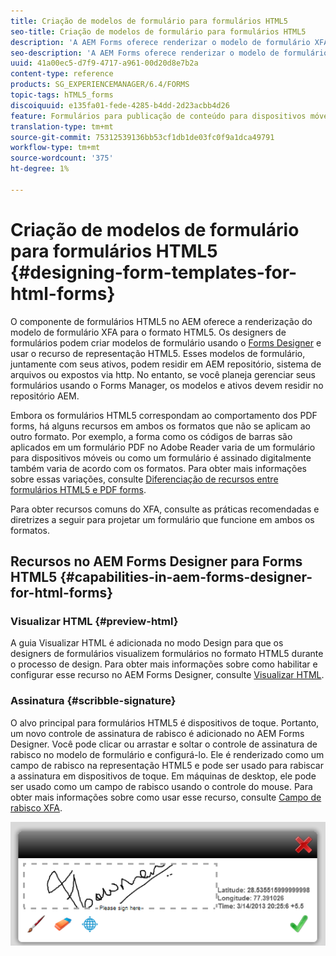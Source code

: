 ```yaml
---
title: Criação de modelos de formulário para formulários HTML5
seo-title: Criação de modelos de formulário para formulários HTML5
description: 'A AEM Forms oferece renderizar o modelo de formulário XFA para o formato HTML5. Os designers de formulários podem criar modelos de formulário usando o Designer e usar o recurso de representação HTML5. '
seo-description: 'A AEM Forms oferece renderizar o modelo de formulário XFA para o formato HTML5. Os designers de formulários podem criar modelos de formulário usando o Designer e usar o recurso de representação HTML5. '
uuid: 41a00ec5-d7f9-4717-a961-00d20d8e7b2a
content-type: reference
products: SG_EXPERIENCEMANAGER/6.4/FORMS
topic-tags: hTML5_forms
discoiquuid: e135fa01-fede-4285-b4dd-2d23acbb4d26
feature: Formulários para publicação de conteúdo para dispositivos móveis
translation-type: tm+mt
source-git-commit: 75312539136bb53cf1db1de03fc0f9a1dca49791
workflow-type: tm+mt
source-wordcount: '375'
ht-degree: 1%

---
```



# Criação de modelos de formulário para formulários HTML5 {#designing-form-templates-for-html-forms}

O componente de formulários HTML5 no AEM oferece a renderização do modelo de formulário XFA para o formato HTML5. Os designers de formulários podem criar modelos de formulário usando o [Forms Designer](https://www.adobe.com/go/learn_aemforms_designer_63) e usar o recurso de representação HTML5. Esses modelos de formulário, juntamente com seus ativos, podem residir em AEM repositório, sistema de arquivos ou expostos via http. No entanto, se você planeja gerenciar seus formulários usando o Forms Manager, os modelos e ativos devem residir no repositório AEM.

Embora os formulários HTML5 correspondam ao comportamento dos PDF forms, há alguns recursos em ambos os formatos que não se aplicam ao outro formato. Por exemplo, a forma como os códigos de barras são aplicados em um formulário PDF no Adobe Reader varia de um formulário para dispositivos móveis ou como um formulário é assinado digitalmente também varia de acordo com os formatos. Para obter mais informações sobre essas variações, consulte [Diferenciação de recursos entre formulários HTML5 e PDF forms](/help/forms/using/feature-differentiation-html5-forms-pdf-forms.md).

Para obter recursos comuns do XFA, consulte as práticas recomendadas e diretrizes a seguir para projetar um formulário que funcione em ambos os formatos.

## Recursos no AEM Forms Designer para Forms HTML5 {#capabilities-in-aem-forms-designer-for-html-forms}

### Visualizar HTML {#preview-html}

A guia Visualizar HTML é adicionada no modo Design para que os designers de formulários visualizem formulários no formato HTML5 durante o processo de design. Para obter mais informações sobre como habilitar e configurar esse recurso no AEM Forms Designer, consulte [Visualizar HTML](/help/forms/using/preview-xdp-forms-html.md).

### Assinatura {#scribble-signature}

O alvo principal para formulários HTML5 é dispositivos de toque. Portanto, um novo controle de assinatura de rabisco é adicionado no AEM Forms Designer. Você pode clicar ou arrastar e soltar o controle de assinatura de rabisco no modelo de formulário e configurá-lo. Ele é renderizado como um campo de rabisco na representação HTML5 e pode ser usado para rabiscar a assinatura em dispositivos de toque. Em máquinas de desktop, ele pode ser usado como um campo de rabisco usando o controle do mouse. Para obter mais informações sobre como usar esse recurso, consulte [Campo de rabisco XFA](/help/forms/using/scribble-signature.md).

![4](assets/4.png)
